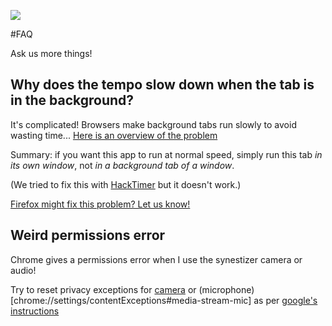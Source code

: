 
![](https://synestize.github.io/synestizer/media/synestizer_logo_50x50.png)


#FAQ

Ask us more things!

## Why does the tempo slow down when the tab is in the background?

It's complicated! Browsers make background tabs run slowly to avoid wasting time...
[Here is an overview of the problem](https://blog.pivotal.io/labs/labs/chrome-and-firefox-throttle-settimeout-setinterval-in-inactive-tabs)

Summary: if you want this app to run at normal speed, simply run this tab *in its own window*, not *in a background tab of a window*.

(We tried to fix this with [HackTimer](https://github.com/turuslan/HackTimer#npm) but it doesn't work.)

[Firefox might fix this problem? Let us know!](https://developer.mozilla.org/en-US/docs/Web/API/WindowTimers/setTimeout#Timeouts_in_inactive_tabs_clamped_to_>1000ms)

## Weird permissions error

Chrome gives a permissions error when I use the synestizer camera or audio!

Try to reset privacy exceptions for [camera](chrome://settings/contentExceptions#media-stream-camera) or (microphone)[chrome://settings/contentExceptions#media-stream-mic] as per [google's instructions](https://support.google.com/chrome/answer/2693767?hl=en)